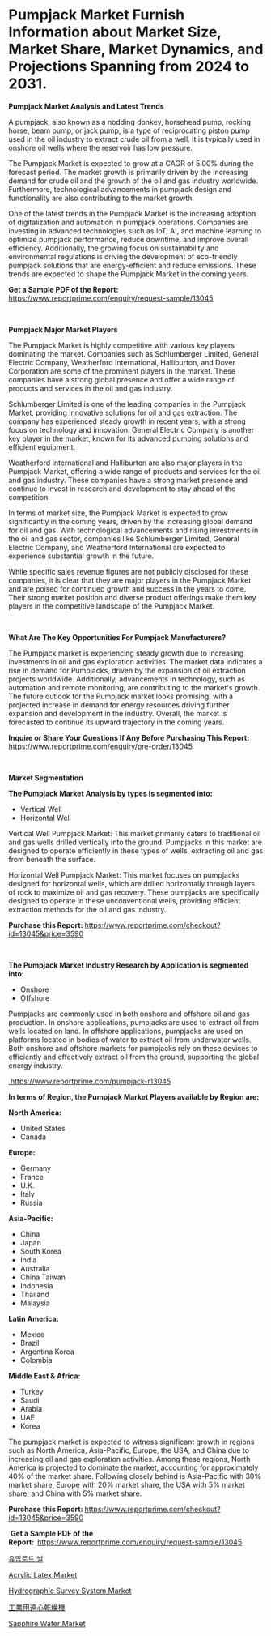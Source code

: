 <p><h1>Pumpjack Market Furnish Information about Market Size, Market Share, Market Dynamics, and Projections Spanning from 2024 to 2031.</h1></p><p><strong>Pumpjack Market Analysis and Latest Trends</strong></p>
<p><p>A pumpjack, also known as a nodding donkey, horsehead pump, rocking horse, beam pump, or jack pump, is a type of reciprocating piston pump used in the oil industry to extract crude oil from a well. It is typically used in onshore oil wells where the reservoir has low pressure.</p><p>The Pumpjack Market is expected to grow at a CAGR of 5.00% during the forecast period. The market growth is primarily driven by the increasing demand for crude oil and the growth of the oil and gas industry worldwide. Furthermore, technological advancements in pumpjack design and functionality are also contributing to the market growth.</p><p>One of the latest trends in the Pumpjack Market is the increasing adoption of digitalization and automation in pumpjack operations. Companies are investing in advanced technologies such as IoT, AI, and machine learning to optimize pumpjack performance, reduce downtime, and improve overall efficiency. Additionally, the growing focus on sustainability and environmental regulations is driving the development of eco-friendly pumpjack solutions that are energy-efficient and reduce emissions. These trends are expected to shape the Pumpjack Market in the coming years.</p></p>
<p><strong>Get a Sample PDF of the Report:&nbsp;</strong> <a href="https://www.reportprime.com/enquiry/request-sample/13045">https://www.reportprime.com/enquiry/request-sample/13045</a></p>
<p>&nbsp;</p>
<p><strong>Pumpjack Major Market Players</strong></p>
<p><p>The Pumpjack Market is highly competitive with various key players dominating the market. Companies such as Schlumberger Limited, General Electric Company, Weatherford International, Halliburton, and Dover Corporation are some of the prominent players in the market. These companies have a strong global presence and offer a wide range of products and services in the oil and gas industry.</p><p>Schlumberger Limited is one of the leading companies in the Pumpjack Market, providing innovative solutions for oil and gas extraction. The company has experienced steady growth in recent years, with a strong focus on technology and innovation. General Electric Company is another key player in the market, known for its advanced pumping solutions and efficient equipment.</p><p>Weatherford International and Halliburton are also major players in the Pumpjack Market, offering a wide range of products and services for the oil and gas industry. These companies have a strong market presence and continue to invest in research and development to stay ahead of the competition.</p><p>In terms of market size, the Pumpjack Market is expected to grow significantly in the coming years, driven by the increasing global demand for oil and gas. With technological advancements and rising investments in the oil and gas sector, companies like Schlumberger Limited, General Electric Company, and Weatherford International are expected to experience substantial growth in the future.</p><p>While specific sales revenue figures are not publicly disclosed for these companies, it is clear that they are major players in the Pumpjack Market and are poised for continued growth and success in the years to come. Their strong market position and diverse product offerings make them key players in the competitive landscape of the Pumpjack Market.</p></p>
<p>&nbsp;</p>
<p><strong>What Are The Key Opportunities For Pumpjack Manufacturers?</strong></p>
<p><p>The Pumpjack market is experiencing steady growth due to increasing investments in oil and gas exploration activities. The market data indicates a rise in demand for Pumpjacks, driven by the expansion of oil extraction projects worldwide. Additionally, advancements in technology, such as automation and remote monitoring, are contributing to the market's growth. The future outlook for the Pumpjack market looks promising, with a projected increase in demand for energy resources driving further expansion and development in the industry. Overall, the market is forecasted to continue its upward trajectory in the coming years.</p></p>
<p><strong>Inquire or Share Your Questions If Any Before Purchasing This Report:</strong> <a href="https://www.reportprime.com/enquiry/pre-order/13045">https://www.reportprime.com/enquiry/pre-order/13045</a></p>
<p>&nbsp;</p>
<p><strong>Market Segmentation</strong></p>
<p><strong>The Pumpjack Market Analysis by types is segmented into:</strong></p>
<p><ul><li>Vertical Well</li><li>Horizontal Well</li></ul></p>
<p><p>Vertical Well Pumpjack Market: This market primarily caters to traditional oil and gas wells drilled vertically into the ground. Pumpjacks in this market are designed to operate efficiently in these types of wells, extracting oil and gas from beneath the surface.</p><p>Horizontal Well Pumpjack Market: This market focuses on pumpjacks designed for horizontal wells, which are drilled horizontally through layers of rock to maximize oil and gas recovery. These pumpjacks are specifically designed to operate in these unconventional wells, providing efficient extraction methods for the oil and gas industry.</p></p>
<p><strong>Purchase this Report:&nbsp;</strong><a href="https://www.reportprime.com/checkout?id=13045&price=3590">https://www.reportprime.com/checkout?id=13045&price=3590</a></p>
<p>&nbsp;</p>
<p><strong>The Pumpjack Market Industry Research by Application is segmented into:</strong></p>
<p><ul><li>Onshore</li><li>Offshore</li></ul></p>
<p><p>Pumpjacks are commonly used in both onshore and offshore oil and gas production. In onshore applications, pumpjacks are used to extract oil from wells located on land. In offshore applications, pumpjacks are used on platforms located in bodies of water to extract oil from underwater wells. Both onshore and offshore markets for pumpjacks rely on these devices to efficiently and effectively extract oil from the ground, supporting the global energy industry.</p></p>
<p><a href="https://www.reportprime.com/pumpjack-r13045">&nbsp;https://www.reportprime.com/pumpjack-r13045</a></p>
<p><strong>In terms of Region, the Pumpjack Market Players available by Region are:</strong></p>
<p>
    <p> <strong> North America: </strong>
        <ul>
            <li>United States</li>
            <li>Canada</li>
        </ul>
        </p> 
    <p> <strong> Europe: </strong>
        <ul>
            <li>Germany</li>
            <li>France</li>
            <li>U.K.</li>
            <li>Italy</li>
            <li>Russia</li>
        </ul>
        </p> 
    <p> <strong> Asia-Pacific: </strong>
        <ul>
            <li>China</li>
            <li>Japan</li>
            <li>South Korea</li>
            <li>India</li>
            <li>Australia</li>
            <li>China Taiwan</li>
            <li>Indonesia</li>
            <li>Thailand</li>
            <li>Malaysia</li>
        </ul>
        </p> 
    <p> <strong> Latin America: </strong>
        <ul>
            <li>Mexico</li>
            <li>Brazil</li>
            <li>Argentina Korea</li>
            <li>Colombia</li>
        </ul>
        </p> 
    <p> <strong> Middle East & Africa: </strong>
        <ul>
            <li>Turkey</li>
            <li>Saudi</li>
            <li>Arabia</li>
            <li>UAE</li>
            <li>Korea</li>
        </ul>
    </p>
    </p>
<p><p>The pumpjack market is expected to witness significant growth in regions such as North America, Asia-Pacific, Europe, the USA, and China due to increasing oil and gas exploration activities. Among these regions, North America is projected to dominate the market, accounting for approximately 40% of the market share. Following closely behind is Asia-Pacific with 30% market share, Europe with 20% market share, the USA with 5% market share, and China with 5% market share.</p></p>
<p><strong>Purchase this Report: </strong><a href="https://www.reportprime.com/checkout?id=13045&price=3590">https://www.reportprime.com/checkout?id=13045&price=3590</a></p>
<p>&nbsp;<strong>Get a Sample PDF of the Report:&nbsp;&nbsp;</strong><a href="https://www.reportprime.com/enquiry/request-sample/13045">https://www.reportprime.com/enquiry/request-sample/13045</a></p>
<p><strong></strong></p>
<p><p><a href="https://github.com/vseigx30c9a1j/Market-Research-Report-List-1/blob/main/523525119258.md">유압로드 씰</a></p><p><a href="https://issuu.com/reportprime-2/docs/acrylic-latex-market-size-2030.pptx">Acrylic Latex Market</a></p><p><a href="https://github.com/jodemen/Market-Research-Report-List-2/blob/main/hydrographic-survey-system-market.md">Hydrographic Survey System Market</a></p><p><a href="https://medium.com/@jamiebertrgnaum3545/%E9%81%A0%E5%BF%83%E5%BC%8F%E7%94%A3%E6%A5%AD%E7%94%A8%E4%B9%BE%E7%87%A5%E6%A9%9F%E3%81%AE%E5%B8%82%E5%A0%B4%E5%88%86%E6%9E%90-%E3%81%9D%E3%81%AEcagr-%E5%B8%82%E5%A0%B4%E3%82%BB%E3%82%B0%E3%83%A1%E3%83%B3%E3%83%86%E3%83%BC%E3%82%B7%E3%83%A7%E3%83%B3-%E3%81%8A%E3%82%88%E3%81%B3%E3%82%B0%E3%83%AD%E3%83%BC%E3%83%90%E3%83%AB%E7%94%A3%E6%A5%AD%E6%A6%82%E8%A6%81-fa741d094303">工業用遠心乾燥機</a></p><p><a href="https://issuu.com/reportprime-2/docs/sapphire-wafer-market-size-2030.pptx">Sapphire Wafer Market</a></p></p>